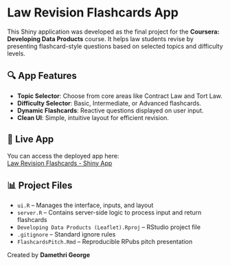 # Law Revision Flashcards App

This Shiny application was developed as the final project for the **Coursera: Developing Data Products** course. It helps law students revise by presenting flashcard-style questions based on selected topics and difficulty levels.

## 🔍 App Features

- **Topic Selector**: Choose from core areas like Contract Law and Tort Law.
- **Difficulty Selector**: Basic, Intermediate, or Advanced flashcards.
- **Dynamic Flashcards**: Reactive questions displayed on user input.
- **Clean UI**: Simple, intuitive layout for efficient revision.

## 🚀 Live App

You can access the deployed app here:  
[Law Revision Flashcards - Shiny App](http://dgeorge.shinyapps.io/developing_data_products_leaflet)

## 📊 Project Files

- `ui.R` – Manages the interface, inputs, and layout
- `server.R` – Contains server-side logic to process input and return flashcards
- `Developing Data Products (Leaflet).Rproj` – RStudio project file
- `.gitignore` – Standard ignore rules
- `FlashcardsPitch.Rmd` – Reproducible RPubs pitch presentation

Created by **Damethri George**  
